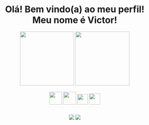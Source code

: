 <h1 align="center">Olá! Bem vindo(a) ao meu perfil! Meu nome é Victor!</h1>

 <div align="center">
  <img height="170em" src="https://github-readme-stats.vercel.app/api?username=Noobz1n&theme=dark&show_icons=true"/>
  <img height="170em" src="https://github-readme-stats.vercel.app/api/top-langs/?username=Noobz1n&theme=dark"/>
  <div>
    <br>
    <img height="40" src="https://icongr.am/devicon/html5-original-wordmark.svg?size=148&color=currentColor">
    <img height="40" src="https://icongr.am/devicon/css3-original-wordmark.svg?size=148&color=currentColor">
    <img height="33" src="https://icongr.am/devicon/javascript-original.svg?size=148&color=currentColor">
    <img height="35" src="https://icongr.am/devicon/python-original.svg?size=148&color=currentColor">
  </div>
</div>

  ##

 <div align="center">
    <a href="instagram.com/v1c.tor/" target="_blank"><img src="https://img.shields.io/badge/Instagram-E4405F?style=for-the-badge&logo=instagram&logoColor=white" target="_blank"></a>
   <a href="https://www.linkedin.com/in/victoradriano/" target="_blank"><img src="https://img.shields.io/badge/LinkedIn-0077B5?style=for-the-badge&logo=linkedin&logoColor=white" target="_blank"></a>
